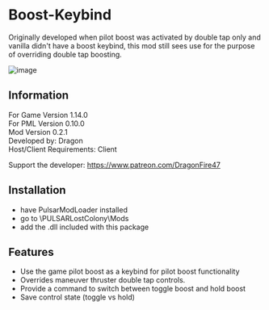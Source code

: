 # Boost-Keybind
Originally developed when pilot boost was activated by double tap only and vanilla didn't have a boost keybind, this mod still sees use for the purpose of overriding double tap boosting.

![image](https://user-images.githubusercontent.com/46509577/235049341-8a37324e-2b47-4f40-a24d-ca11e488ea1b.png)


## Information
For Game Version 1.14.0  
For PML Version 0.10.0  
Mod Version 0.2.1  
Developed by: Dragon  
Host/Client Requirements: Client

Support the developer: https://www.patreon.com/DragonFire47


## Installation 
- have PulsarModLoader installed  
- go to \PULSARLostColony\Mods  
- add the .dll included with this package

## Features
- Use the game pilot boost as a keybind for pilot boost functionality
- Overrides maneuver thruster double tap controls.
- Provide a command to switch between toggle boost and hold boost
- Save control state (toggle vs hold)
